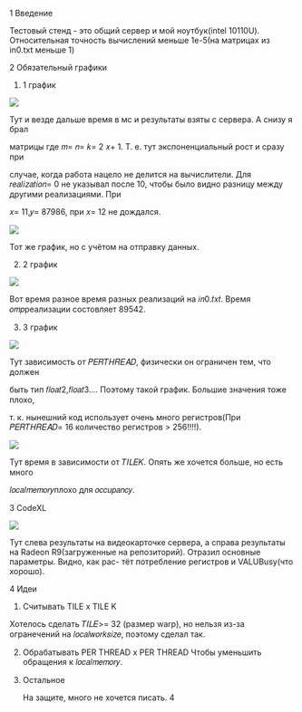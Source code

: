 ﻿1  Введение

Тестовый стенд - это общий сервер и мой ноутбук(intel 10110U). Относительная точность вычислений меньше 1e-5(на матрицах из in0.txt меньше 1)

2  Обязательный графики
1. 1 график

![](images/Aspose.Words.a6343d08-a708-47a5-a5a8-8c91f963e496.001.png)

Тут и везде дальше время в мс и результаты взяты с сервера. А снизу я брал

матрицы где 𝑚= 𝑛= 𝑘= 2 𝑥+ 1. Т. е. тут экспоненциальный рост и сразу при

случае, когда работа нацело не делится на вычислители. Для 𝑟𝑒𝑎𝑙𝑖𝑧𝑎𝑡𝑖𝑜𝑛= 0 не указывал после 10, чтобы было видно разницу между другими реализациями. При

𝑥= 11,𝑦= 87986, при 𝑥= 12 не дождался.

![](images/Aspose.Words.a6343d08-a708-47a5-a5a8-8c91f963e496.002.png)

Тот же график, но с учётом на отправку данных.

2. 2 график

![](images/Aspose.Words.a6343d08-a708-47a5-a5a8-8c91f963e496.003.png)

Вот время разное время разных реализаций на 𝑖𝑛0.𝑡𝑥𝑡. Время 𝑜𝑚𝑝реализации состовляет 89542.

3. 3 график

![](images/Aspose.Words.a6343d08-a708-47a5-a5a8-8c91f963e496.004.png)

Тут зависимость от 𝑃𝐸𝑅𝑇𝐻𝑅𝐸𝐴𝐷, физически он ограничен тем, что должен

быть тип 𝑓𝑙𝑜𝑎𝑡2,𝑓𝑙𝑜𝑎𝑡3.... Поэтому такой график. Большие значения тоже плохо,

т. к. нынешний код использует очень много регистров(При 𝑃𝐸𝑅𝑇𝐻𝑅𝐸𝐴𝐷= 16 количество регистров > 256!!!!).

![](images/Aspose.Words.a6343d08-a708-47a5-a5a8-8c91f963e496.005.png)

Тут время в зависимости от 𝑇𝐼𝐿𝐸𝐾. Опять же хочется больше, но есть много

𝑙𝑜𝑐𝑎𝑙𝑚𝑒𝑚𝑜𝑟𝑦плохо для 𝑜𝑐𝑐𝑢𝑝𝑎𝑛𝑐𝑦.

3  CodeXL

![](images/Aspose.Words.a6343d08-a708-47a5-a5a8-8c91f963e496.006.png)

Тут слева результаты на видеокарточке сервера, а справа результаты на Radeon R9(загруженные на репозиторий). Отразил основные параметры. Видно, как рас- тёт потребление регистров и VALUBusy(что хорошо).

4  Идеи
1. Считывать TILE x TILE K

Хотелось сделать 𝑇𝐼𝐿𝐸>= 32 (размер warp), но нельзя из-за огранечений на 𝑙𝑜𝑐𝑎𝑙𝑤𝑜𝑟𝑘𝑠𝑖𝑧𝑒, поэтому сделал так.

2. Обрабатывать PER THREAD x PER THREAD Чтобы уменьшить обращения к 𝑙𝑜𝑐𝑎𝑙𝑚𝑒𝑚𝑜𝑟𝑦.
2. Остальное

   На защите, много не хочется писать.
4
